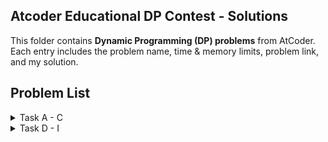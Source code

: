 ## Atcoder Educational DP Contest - Solutions

This folder contains **Dynamic Programming (DP) problems** from AtCoder. Each entry includes the problem name, time & memory limits, problem link, and my solution.

## Problem List

<details>
<summary>Task A - C</summary>

| Task | Problem Name | Time Limit | Memory Limit | Problem Link | My Solution |
|------|--------------|------------|--------------|--------------|-------------|
| A | Frog 1 | 2 sec | 1024 MiB | [Link](https://atcoder.jp/contests/dp/tasks/dp_a) | [Solution](https://github.com/madhu9613/cses/blob/main/atcoderdp/frog1.cpp) |
| B | Frog 2 | 2 sec | 1024 MiB | [Link](https://atcoder.jp/contests/dp/tasks/dp_b) | [Solution](https://github.com/madhu9613/cses/blob/main/atcoderdp/frog2.cpp) |
| C | Vacation | 2 sec | 1024 MiB | [Link](https://atcoder.jp/contests/dp/tasks/dp_c) | [Solution](https://github.com/madhu9613/cses/blob/main/atcoderdp/vacation.cpp) |

</details>

<details>
<summary>Task D - I</summary>

| Task | Problem Name | Time Limit | Memory Limit | Problem Link | My Solution |
|------|--------------|------------|--------------|--------------|-------------|
| D | Knapsack 1 | 2 sec | 1024 MiB | [Link](https://atcoder.jp/contests/dp/tasks/dp_d) | [Solution](https://github.com/madhu9613/cses/blob/main/atcoderdp/knapsack1.cpp) |
| E | Knapsack 2 | 2 sec | 1024 MiB | [Link](https://atcoder.jp/contests/dp/tasks/dp_e) | [Solution](https://github.com/madhu9613/cses/blob/main/atcoderdp/knapsack2.cpp) |
| F | LCS | 2 sec | 1024 MiB | [Link](https://atcoder.jp/contests/dp/tasks/dp_f) | [Solution](https://github.com/madhu9613/cses/blob/main/atcoderdp/lcs.cpp) |
| G | Longest Path | 2 sec | 1024 MiB | [Link](https://atcoder.jp/contests/dp/tasks/dp_g) | [Solution](https://github.com/madhu9613/cses/blob/main/atcoderdp/longestpath.cpp) |
| H | Grid 1 | 2 sec | 1024 MiB | [Link](https://atcoder.jp/contests/dp/tasks/dp_h) | [Solution](https://github.com/madhu9613/cses/blob/main/atcoderdp/grid1.cpp) |
| I | Coins | 2 sec | 1024 MiB | [Link](https://atcoder.jp/contests/dp/tasks/dp_i) | [Solution](https://github.com/madhu9613/cses/blob/main/atcoderdp/coin.cpp) |

</details>
